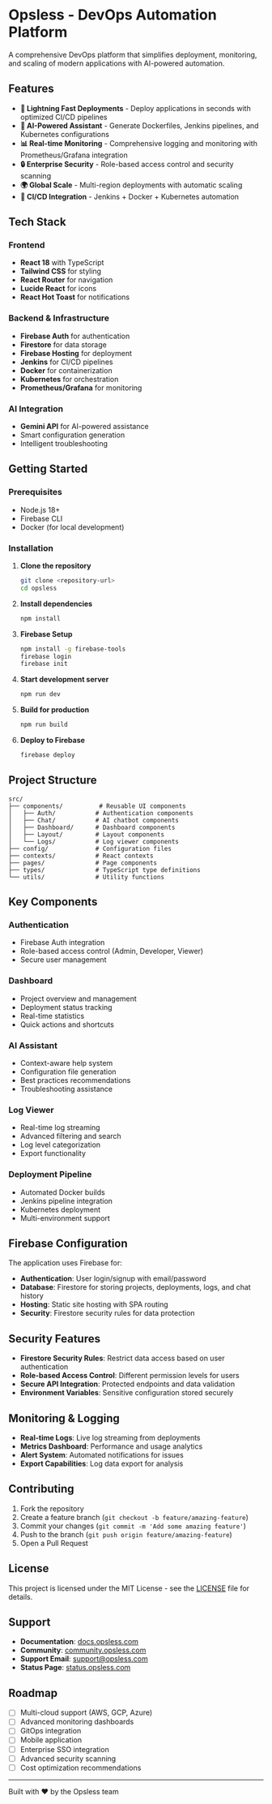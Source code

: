 # Opsless - DevOps Automation Platform

A comprehensive DevOps platform that simplifies deployment, monitoring, and scaling of modern applications with AI-powered automation.

## Features

- **🚀 Lightning Fast Deployments** - Deploy applications in seconds with optimized CI/CD pipelines
- **🤖 AI-Powered Assistant** - Generate Dockerfiles, Jenkins pipelines, and Kubernetes configurations
- **📊 Real-time Monitoring** - Comprehensive logging and monitoring with Prometheus/Grafana integration
- **🔒 Enterprise Security** - Role-based access control and security scanning
- **🌍 Global Scale** - Multi-region deployments with automatic scaling
- **🔧 CI/CD Integration** - Jenkins + Docker + Kubernetes automation

## Tech Stack

### Frontend
- **React 18** with TypeScript
- **Tailwind CSS** for styling
- **React Router** for navigation
- **Lucide React** for icons
- **React Hot Toast** for notifications

### Backend & Infrastructure
- **Firebase Auth** for authentication
- **Firestore** for data storage
- **Firebase Hosting** for deployment
- **Jenkins** for CI/CD pipelines
- **Docker** for containerization
- **Kubernetes** for orchestration
- **Prometheus/Grafana** for monitoring

### AI Integration
- **Gemini API** for AI-powered assistance
- Smart configuration generation
- Intelligent troubleshooting

## Getting Started

### Prerequisites
- Node.js 18+
- Firebase CLI
- Docker (for local development)

### Installation

1. **Clone the repository**
   ```bash
   git clone <repository-url>
   cd opsless
   ```

2. **Install dependencies**
   ```bash
   npm install
   ```

3. **Firebase Setup**
   ```bash
   npm install -g firebase-tools
   firebase login
   firebase init
   ```

4. **Start development server**
   ```bash
   npm run dev
   ```

5. **Build for production**
   ```bash
   npm run build
   ```

6. **Deploy to Firebase**
   ```bash
   firebase deploy
   ```

## Project Structure

```
src/
├── components/          # Reusable UI components
│   ├── Auth/           # Authentication components
│   ├── Chat/           # AI chatbot components
│   ├── Dashboard/      # Dashboard components
│   ├── Layout/         # Layout components
│   └── Logs/           # Log viewer components
├── config/             # Configuration files
├── contexts/           # React contexts
├── pages/              # Page components
├── types/              # TypeScript type definitions
└── utils/              # Utility functions
```

## Key Components

### Authentication
- Firebase Auth integration
- Role-based access control (Admin, Developer, Viewer)
- Secure user management

### Dashboard
- Project overview and management
- Deployment status tracking
- Real-time statistics
- Quick actions and shortcuts

### AI Assistant
- Context-aware help system
- Configuration file generation
- Best practices recommendations
- Troubleshooting assistance

### Log Viewer
- Real-time log streaming
- Advanced filtering and search
- Log level categorization
- Export functionality

### Deployment Pipeline
- Automated Docker builds
- Jenkins pipeline integration
- Kubernetes deployment
- Multi-environment support

## Firebase Configuration

The application uses Firebase for:
- **Authentication**: User login/signup with email/password
- **Database**: Firestore for storing projects, deployments, logs, and chat history
- **Hosting**: Static site hosting with SPA routing
- **Security**: Firestore security rules for data protection

## Security Features

- **Firestore Security Rules**: Restrict data access based on user authentication
- **Role-based Access Control**: Different permission levels for users
- **Secure API Integration**: Protected endpoints and data validation
- **Environment Variables**: Sensitive configuration stored securely

## Monitoring & Logging

- **Real-time Logs**: Live log streaming from deployments
- **Metrics Dashboard**: Performance and usage analytics
- **Alert System**: Automated notifications for issues
- **Export Capabilities**: Log data export for analysis

## Contributing

1. Fork the repository
2. Create a feature branch (`git checkout -b feature/amazing-feature`)
3. Commit your changes (`git commit -m 'Add some amazing feature'`)
4. Push to the branch (`git push origin feature/amazing-feature`)
5. Open a Pull Request

## License

This project is licensed under the MIT License - see the [LICENSE](LICENSE) file for details.

## Support

- **Documentation**: [docs.opsless.com](https://docs.opsless.com)
- **Community**: [community.opsless.com](https://community.opsless.com)
- **Support Email**: support@opsless.com
- **Status Page**: [status.opsless.com](https://status.opsless.com)

## Roadmap

- [ ] Multi-cloud support (AWS, GCP, Azure)
- [ ] Advanced monitoring dashboards
- [ ] GitOps integration
- [ ] Mobile application
- [ ] Enterprise SSO integration
- [ ] Advanced security scanning
- [ ] Cost optimization recommendations

---

Built with ❤️ by the Opsless team